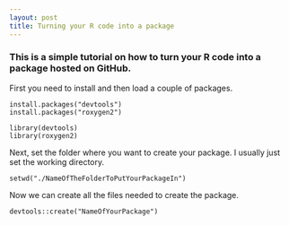 ```yaml
---
layout: post
title: Turning your R code into a package
---
```


### This is a simple tutorial on how to turn your R code into a package hosted on GitHub.

First you need to install and then load a couple of packages.

`install.packages("devtools")`   
`install.packages("roxygen2")`   

`library(devtools)`   
`library(roxygen2)`   

Next, set the folder where you want to create your package. I usually just set the working directory.

`setwd("./NameOfTheFolderToPutYourPackageIn")`   

Now we can create all the files needed to create the package.

`devtools::create("NameOfYourPackage")`   


